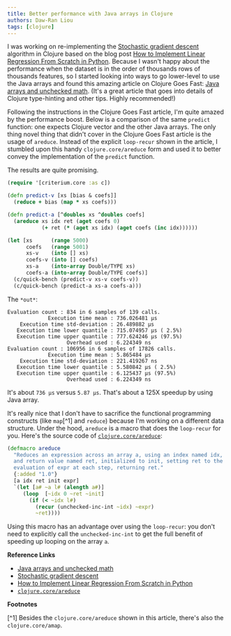 ```yaml
---
title: Better performance with Java arrays in Clojure
authors: Daw-Ran Liou
tags: [clojure]
---
```


I was working on re-implementing the [Stochastic gradient descent] algorithm in
Clojure based on the blog post [How to Implement Linear Regression From Scratch
in Python]. Because I wasn't happy about the performance when the dataset is in
the order of thousands rows of thousands features, so I started looking into
ways to go lower-level to use the Java arrays and found this amazing article on
Clojure Goes Fast: [Java arrays and unchecked math]. (It's a great article that
goes into details of Clojure type-hinting and other tips. Highly recommended!)

Following the instructions in the Clojure Goes Fast article, I'm quite amazed by
the performance boost. Below is a comparison of the same `predict` function: one
expects Clojure vector and the other Java arrays. The only thing novel thing
that didn't cover in the Clojure Goes Fast article is the usage of
`areduce`. Instead of the explicit `loop-recur` shown in the article, I stumbled
upon this handy `clojure.core/areduce` form and used it to better convey the
implementation of the `predict` function.

The results are quite promising.

```clojure
(require '[criterium.core :as c])

(defn predict-v [xs [bias & coefs]]
  (reduce + bias (map * xs coefs)))

(defn predict-a [^doubles xs ^doubles coefs]
  (areduce xs idx ret (aget coefs 0)
           (+ ret (* (aget xs idx) (aget coefs (inc idx))))))

(let [xs      (range 5000)
      coefs   (range 5001)
      xs-v    (into [] xs)
      coefs-v (into [] coefs)
      xs-a    (into-array Double/TYPE xs)
      coefs-a (into-array Double/TYPE coefs)]
  (c/quick-bench (predict-v xs-v coefs-v))
  (c/quick-bench (predict-a xs-a coefs-a)))
```

The `*out*`:

```
Evaluation count : 834 in 6 samples of 139 calls.
             Execution time mean : 736.026481 µs
    Execution time std-deviation : 26.489882 µs
   Execution time lower quantile : 715.074957 µs ( 2.5%)
   Execution time upper quantile : 777.624246 µs (97.5%)
                   Overhead used : 6.224349 ns
Evaluation count : 106956 in 6 samples of 17826 calls.
             Execution time mean : 5.865484 µs
    Execution time std-deviation : 221.419267 ns
   Execution time lower quantile : 5.580842 µs ( 2.5%)
   Execution time upper quantile : 6.125437 µs (97.5%)
                   Overhead used : 6.224349 ns
```

It's about `736 µs` versus `5.87 µs`.  That's about a 125X speedup by using Java array.

It's really nice that I don't have to sacrifice the functional programming
constructs (like `map`[^1] and `reduce`) because I'm working on a different data
structure. Under the hood, `areduce` is a macro that does the `loop-recur` for
you. Here's the source code of [`clojure.core/areduce`]:

```clojure
(defmacro areduce
  "Reduces an expression across an array a, using an index named idx,
  and return value named ret, initialized to init, setting ret to the
  evaluation of expr at each step, returning ret."
  {:added "1.0"}
  [a idx ret init expr]
  `(let [a# ~a l# (alength a#)]
     (loop  [~idx 0 ~ret ~init]
       (if (< ~idx l#)
         (recur (unchecked-inc-int ~idx) ~expr)
         ~ret))))
```

Using this macro has an advantage over using the `loop-recur`: you don't need to
explicitly call the `unchecked-inc-int` to get the full benefit of speeding up
looping on the array `a`.

**Reference Links**

- [Java arrays and unchecked math]
- [Stochastic gradient descent]
- [How to Implement Linear Regression From Scratch in Python]
- [`clojure.core/areduce`]

[Java arrays and unchecked math]: http://clojure-goes-fast.com/blog/java-arrays-and-unchecked-math/
[Stochastic gradient descent]: https://en.wikipedia.org/wiki/Stochastic_gradient_descent
[How to Implement Linear Regression From Scratch in Python]: https://machinelearningmastery.com/implement-linear-regression-stochastic-gradient-descent-scratch-python/
[`clojure.core/areduce`]: https://github.com/clojure/clojure/blob/clojure-1.10.1/src/clj/clojure/core.clj#L5265

**Footnotes**

[^1] Besides the `clojure.core/areduce` shown in this article, there's also the `clojure.core/amap`.

